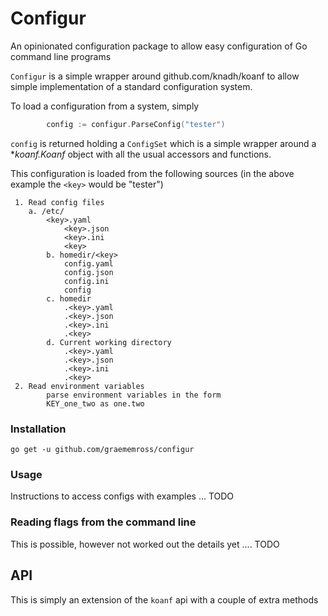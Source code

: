 # Configur

An opinionated configuration package to allow easy configuration of 
Go command line programs

`Configur` is a simple wrapper around github.com/knadh/koanf to allow simple implementation of a standard configuration system.

To load a configuration from a system, simply
```go
    	config := configur.ParseConfig("tester")
``` 
`config` is returned holding a `ConfigSet` which is a simple wrapper around a **koanf.Koanf* object with all the usual accessors and functions.

This configuration is loaded from the following sources (in the above example the `<key>` would be "tester")

```
 1. Read config files
   	a. /etc/
  	 	<key>.yaml
	    	<key>.json
			<key>.ini
			<key>
		b. homedir/<key>
			config.yaml
			config.json
			config.ini
			config
		c. homedir
			.<key>.yaml
			.<key>.json
			.<key>.ini
			.<key>
		d. Current working directory
			.<key>.yaml
			.<key>.json
			.<key>.ini
			.<key>
 2. Read environment variables
		parse environment variables in the form
		KEY_one_two as one.two
```
### Installation

`go get -u github.com/graememross/configur`

### Usage

Instructions to access configs with examples ... TODO

### Reading flags from the command line

This is possible, however not worked out the details yet .... TODO

## API

This is simply an extension of the `koanf` api with a couple of extra methods  